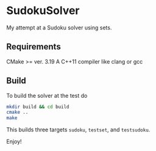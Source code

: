 # SudokuSolver
My attempt at a Sudoku solver using sets.

## Requirements
CMake >= ver. 3.19
A C++11 compiler like clang or gcc 

## Build
To build the solver at the test do
```bash
mkdir build && cd build
cmake ..
make
```
This builds three targets `sudoku`, `testset`, and `testsudoku`.

Enjoy!

